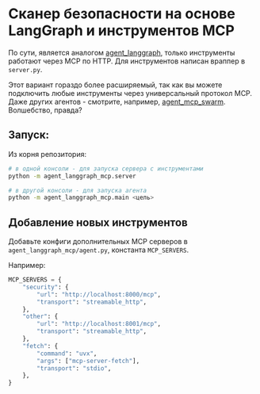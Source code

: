 # Сканер безопасности на основе LangGraph и инструментов MCP

По сути, является аналогом [agent_langgraph](../agent_langgraph/), только инструменты работают через MCP по HTTP.
Для инструментов написан враппер в `server.py`.

Этот вариант гораздо более расширяемый, так как вы можете подключить любые инструменты через универсальный протокол MCP.
Даже других агентов - смотрите, например, [agent_mcp_swarm](../agent_mcp_swarm/). Волшебство, правда?

## Запуск:

Из корня репозитория:

```bash
# в одной консоли - для запуска сервера с инструментами
python -m agent_langgraph_mcp.server

# в другой консоли - для запуска агента
python -m agent_langgraph_mcp.main <цель>
```

## Добавление новых инструментов

Добавьте конфиги дополнительных MCP серверов в `agent_langgraph_mcp/agent.py`, константа `MCP_SERVERS`. 

Например:

```python
MCP_SERVERS = {
    "security": {
        "url": "http://localhost:8000/mcp",
        "transport": "streamable_http",
    },
    "other": {
        "url": "http://localhost:8001/mcp",
        "transport": "streamable_http",
    },
    "fetch": {
        "command": "uvx",
        "args": ["mcp-server-fetch"],
        "transport": "stdio",
    },
}
```